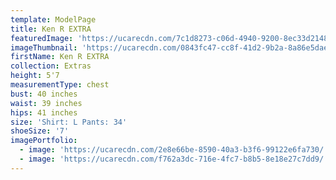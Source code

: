 ```yaml
---
template: ModelPage
title: Ken R EXTRA
featuredImage: 'https://ucarecdn.com/7c1d8273-c06d-4940-9200-8ec33d214864/'
imageThumbnail: 'https://ucarecdn.com/0843fc47-cc8f-41d2-9b2a-8a86e5dae6f4/'
firstName: Ken R EXTRA
collection: Extras
height: 5'7
measurementType: chest
bust: 40 inches
waist: 39 inches
hips: 41 inches
size: 'Shirt: L Pants: 34'
shoeSize: '7'
imagePortfolio:
  - image: 'https://ucarecdn.com/2e8e66be-8590-40a3-b3f6-99122e6fa730/'
  - image: 'https://ucarecdn.com/f762a3dc-716e-4fc7-b8b5-8e18e27c7dd9/'
---
```


